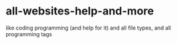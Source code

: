 # all-websites-help-and-more
like coding programming (and help for it) and all file types, and all programming tags
